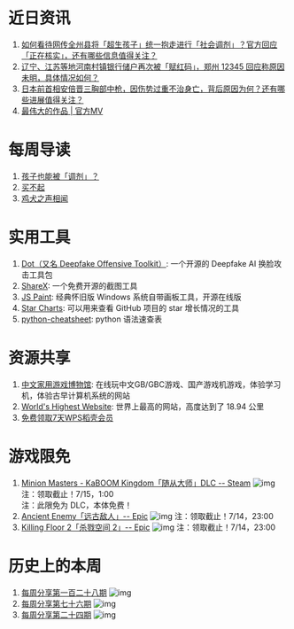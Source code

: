 # 近日资讯

1. [如何看待网传全州县将「超生孩子」统一抱走进行「社会调剂」？官方回应「正在核实」，还有哪些信息值得关注？](https://www.zhihu.com/question/541612322)
2. [辽宁、江苏等地河南村镇银行储户再次被「赋红码」，郑州 12345 回应称原因未明，具体情况如何？](https://www.zhihu.com/question/542103735)
3. [日本前首相安倍晋三胸部中枪，因伤势过重不治身亡，背后原因为何？还有哪些进展值得关注？](https://www.zhihu.com/question/542176683)
4. [最伟大的作品 | 官方MV](https://www.bilibili.com/video/BV1ua411p7iA)

# 每周导读

1. [孩子也能被「调剂」？](https://mp.weixin.qq.com/s/gYEsSWCe5gy96K6e_LicOg)
2. [买不起](https://mp.weixin.qq.com/s/JfkiVrNnMFBqGYIVzqviaQ)
3. [鸡犬之声相闻](https://mp.weixin.qq.com/s/2L-OEPFFU3zo9mq-oJX1sw)

# 实用工具

1. [Dot（又名 Deepfake Offensive Toolkit）](https://github.com/sensity-ai/dot): 一个开源的 Deepfake AI 换脸攻击工具包
2. [ShareX](https://github.com/ShareX/ShareX): 一个免费开源的截图工具
3. [JS Paint](https://github.com/1j01/jspaint): 经典怀旧版 Windows 系统自带画板工具，开源在线版
4. [Star Charts](https://github.com/caarlos0/starcharts): 可以用来查看 GitHub 项目的 star 增长情况的工具
5. [python-cheatsheet](https://github.com/gto76/python-cheatsheet): python 语法速查表

# 资源共享

1. [中文家用游戏博物馆](http://www.famicn.com/): 在线玩中文GB/GBC游戏、国产游戏机游戏，体验学习机，体验古早计算机系统的网站 
2. [World's Highest Website](https://worlds-highest-website.com/zh/): 世界上最高的网站，高度达到了 18.94 公里
3. [免费领取7天WPS稻壳会员](https://moweb.docer.wps.cn/person_privil_center/index?r_days=7&r_memtype=12&pop=1&channel=docer_wx_resume_focus_new&position=docer_wx_resume_focuspush_reward_newuser)

# 游戏限免

1. [Minion Masters - KaBOOM Kingdom「随从大师」DLC -- Steam](https://store.steampowered.com/app/2071000/Minion_Masters__KaBOOM_Kingdom/)
![img](http://mmbiz.qpic.cn/sz_mmbiz_png/pDARXZuibAKQBk5FiaBnexAq4XK2hHJuODrqVYULStLP1veJgibnELd7IT1xeicBsNI4lXFovibfGkCicES08KrQ82BA/0?wx_fmt=png)
注：领取截止！7/15，1:00  
注：此限免为 DLC，本体免费！
2. [Ancient Enemy「远古敌人」-- Epic](https://store.epicgames.com/p/ancient-enemy)
![img](http://mmbiz.qpic.cn/sz_mmbiz_png/pDARXZuibAKQBk5FiaBnexAq4XK2hHJuODuvjvVnM6V8bQNxyiaICOSgibIjYjsL3TWtrZrY5wTYcEFyoII9HiaTfJA/0?wx_fmt=png)
注：领取截止！7/14，23:00
3. [Killing Floor 2「杀戮空间 2」-- Epic](https://store.epicgames.com/p/killing-floor-2)
![img](http://mmbiz.qpic.cn/sz_mmbiz_png/pDARXZuibAKQBk5FiaBnexAq4XK2hHJuODhgekpSzz7RgugLSZmEibnJ7ZmVky8YfSibFGk9Yet0mQ7AGG4icP1Ub5w/0?wx_fmt=png)
注：领取截止！7/14，23:00

# 历史上的本周

1. [每周分享第一百二十八期](https://mp.weixin.qq.com/s/ircYdQJq9ixHbr_k830BZg)
![img](https://mmbiz.qpic.cn/sz_mmbiz_jpg/pDARXZuibAKQktReJpUYoA4fnNbKiagAJFCNqTib9YoNG5FFVqMWF833lmloa6iaMGE19uyMDS07qreCbZf3M0mCPQ/640?wx_fmt=jpeg&wxfrom=5&wx_lazy=1&wx_co=1)
2. [每周分享第七十六期](https://mp.weixin.qq.com/s/BKoaEbQK0uFgeENeWsxYyg)
![img](https://mmbiz.qpic.cn/sz_mmbiz_jpg/pDARXZuibAKQB3w6eS1qOtUTYQEGLquWiaZYW55RSSibrWdmVTxlmBcbcsH5K5JBwkK8AHiaLM1zWicDLz1b8H7jG2w/640?wx_fmt=jpeg&wxfrom=5&wx_lazy=1&wx_co=1)
3. [每周分享第二十四期](https://mp.weixin.qq.com/s/0gl1mSRt9jqW-tAb-vy9sw)
![img](https://mmbiz.qpic.cn/mmbiz_png/pDARXZuibAKQtTRTJMWrxe6bzLj9qiaPwE6fbIjM2FbA9VTl3lGBCTrWHEEOgZ5rMVQws4dCwIHRp2NEyPraFqmQ/640?wx_fmt=png&wxfrom=5&wx_lazy=1&wx_co=1)
